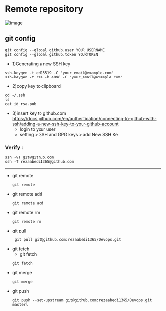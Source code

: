 # Remote repository
![image](https://github.com/rezaabedi1365/Devops/assets/117336743/77fd84f5-1f13-4e26-a58a-e7c8c3230a98)
## git config
```
git config --global github.user YOUR_USERNAME
git config --global github.token YOURTOKEN
```
* 1)Generating a new SSH key

```
ssh-keygen -t ed25519 -C "your_email@example.com"
ssh-keygen -t rsa -b 4096 -C "your_email@example.com"
```
* 2)copy key to clipboard
```
cd ~/.ssh
ls
cat id_rsa.pub
```
* 3)insert key to github.com
https://docs.github.com/en/authentication/connecting-to-github-with-ssh/adding-a-new-ssh-key-to-your-github-account
  - login to your user
  - setting > SSH and GPG keys > add New SSH Ke
    
### Verify :
```
ssh -vT git@github.com
ssh -T rezaabedi1365@github.com
```
--------------------------------------
* git remote
  ```
  git remote
  ```
* git remote add
  ```
  git remote add
  ```
* git remote rm
  ```
  git remote rm
  ```
* git pull
  ```
   git pull git@github.com:rezaabedi1365/Devops.git
  ```
* git fetch
  - git fetch <remote> <branch>
  ```
  git fetch
  ```
* git merge
  ```
  git merge
  ```
* git push 
  ```
  git push --set-upstream git@github.com:rezaabedi1365/Devops.git masterl 
  ```

